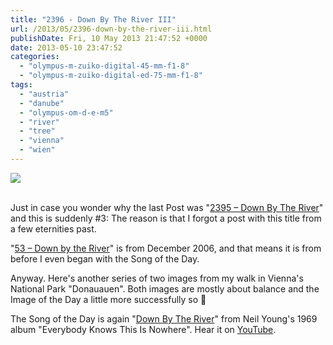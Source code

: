 ```yaml
---
title: "2396 - Down By The River III"
url: /2013/05/2396-down-by-the-river-iii.html
publishDate: Fri, 10 May 2013 21:47:52 +0000
date: 2013-05-10 23:47:52
categories: 
  - "olympus-m-zuiko-digital-45-mm-f1-8"
  - "olympus-m-zuiko-digital-ed-75-mm-f1-8"
tags: 
  - "austria"
  - "danube"
  - "olympus-om-d-e-m5"
  - "river"
  - "tree"
  - "vienna"
  - "wien"
---
```

<div class="container">
<div class="center"><a target="_blank" href="https://d25zfm9zpd7gm5.cloudfront.net/1200x1200/2013/20130505_161337_lr.jpg"><img src="https://d25zfm9zpd7gm5.cloudfront.net/0600x0600/2013/20130505_161337_lr.jpg" /></a></div>
</div>
<br />

Just in case you wonder why the last Post was "<a href="/2013/05/2395-down-by-the-river.html" target="_blank">2395 – Down By The River</a>" and this is suddenly #3: The reason is that I forgot a post with this title from a few eternities past. 

<a target="_blank" href="https://d25zfm9zpd7gm5.cloudfront.net/1200x1200/2013/20130505_171134_lr.jpg"><img style="margin: 0pt 0px 0pt 10px; float: right;" src="https://d25zfm9zpd7gm5.cloudfront.net/0150x0150/2013/20130505_171134_lr.jpg" alt="" border="0" /></a> "<a href="/2006/12/53-down-by-river.html" target="_blank">53 – Down by the River</a>" is from December 2006, and that means it is from before I even began with the Song of the Day.

 Anyway. Here's another series of two images from my walk in Vienna's National Park "Donauauen". Both images are mostly about balance and the Image of the Day a little more successfully so 🙂

The Song of the Day is again "<a href="http://www.lyricsmode.com/lyrics/n/neil_young/down_by_the_river.html" target="_blank">Down By The River</a>" from Neil Young's 1969 album "Everybody Knows This Is Nowhere". Hear it on <a href="https://www.youtube.com/watch?v=BoA5cqDSasM" target="_blank">YouTube</a>.
